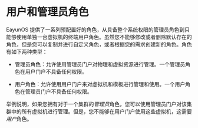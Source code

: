 # 用户和管理员角色

EayunOS
提供了一系列预配置好的角色，从具备整个系统权限的管理员角色到只能够使用单独一台虚拟机的终端用户角色。虽然您不能够修改或者删除默认存在的角色，但是您可以复制并进行自定义角色，或者根据您的需求创建新的角色。角色有如下两种类型：

-   管理员角色：允许使用管理员门户对物理和虚拟资源进行管理。一个管理员角色在用户门户不具备任何权限。

-   用户角色：允许使用用户门户来对虚拟机和模板进行管理和使用。一个用户角色在管理员门户不具备任何权限。

举例说明，如果您拥有对于一个集群的*管理员*角色，您可以使用管理员门户对该集群中的所有虚拟机进行管理。但是，您不能够在用户门户使用这些虚拟机，这需要*用户*角色。

